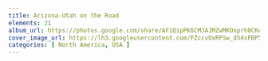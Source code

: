 ```yaml
---
title: Arizona-Utah on the Road
elements: 21
album_url: https://photos.google.com/share/AF1QipPK6CMJAJMZwMKOnprh0CKet48bLXtfqNrWoE-8P01NEBRwXT81yH8pA9DHv-P-lg?key=VXFGRHlhQ0FNVGVlMWUwalVHY3hoZ0hhd2NPYkdn
cover_image_url: https://lh3.googleusercontent.com/FZccvUxRFSw_d54sFBP5ySY6fH8Rl7GW4ezjOLlt-a5rVXiPwxr0uMa9UmCiD6lG9ZGh7Lfv8_tvtyVcePA1u7bIBssj93ivuxbn11P2OdqiASGvHhwylD-_Bb0d6xbInpAVFSBCXpaus8N7MnS4wCMesXhTd0vCrXXQtkrtzsrPv_nfWeLyCdyx8b4mM-YT345Gky-ucKuH3VFpZfmeZx49QlIG81W4LohnaK4I3eJ2drj3d8YYGk13HLnxM6IhW-9-22U4bHUMcaFNHOsqIArUbhsLiqk79zbuvu397-HO_0N35cjj_JaG0h1dbYlnRNofRA59ZVPYOqq8az72r3iqdBqBjO7fh3mB_vSU6WaMibvirUySZ_NQSr5GHfZJRIejXpR16Y5kFkpCgojiGARLKrlUgpLCDgoyv0OgqYSHc-1dbUX6Ekt2HMNDpxH2vr3Ytf1e5rs5PbNFsTMyC1I6eIF5edLM7G0HR-gIVPTk2Q8GQLl0VcjwK7NKWQro_Ix4lWkgyX69CVjf40R5jPDvKnycGFQK56afOFrodXbmRHHksNR0HeVEzx8XYm9UB8oX9yAd3p_KNgcV9pAfd-CH9M8xmpU35twhIPrZ87VPJs-7yr8q1g5WZs_r2KQPxFO0uD0fyGIwUsF30ysLqSbwyA=s195-p-k-no
categories: [ North America, USA ]
---
```

